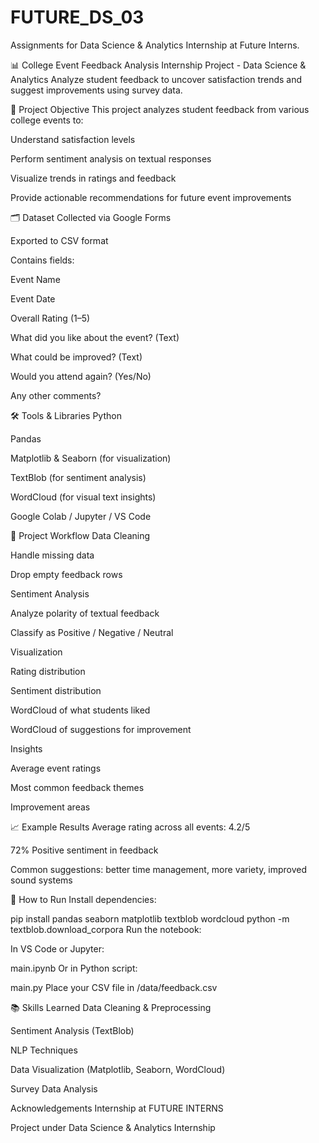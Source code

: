 # FUTURE_DS_03
Assignments for Data Science &amp; Analytics Internship at Future Interns.

📊 College Event Feedback Analysis Internship Project - Data Science & Analytics Analyze student feedback to uncover satisfaction trends and suggest improvements using survey data.

🎯 Project Objective This project analyzes student feedback from various college events to:

Understand satisfaction levels

Perform sentiment analysis on textual responses

Visualize trends in ratings and feedback

Provide actionable recommendations for future event improvements

🗂️ Dataset Collected via Google Forms

Exported to CSV format

Contains fields:

Event Name

Event Date

Overall Rating (1–5)

What did you like about the event? (Text)

What could be improved? (Text)

Would you attend again? (Yes/No)

Any other comments?

🛠️ Tools & Libraries Python

Pandas

Matplotlib & Seaborn (for visualization)

TextBlob (for sentiment analysis)

WordCloud (for visual text insights)

Google Colab / Jupyter / VS Code

🚀 Project Workflow Data Cleaning

Handle missing data

Drop empty feedback rows

Sentiment Analysis

Analyze polarity of textual feedback

Classify as Positive / Negative / Neutral

Visualization

Rating distribution

Sentiment distribution

WordCloud of what students liked

WordCloud of suggestions for improvement

Insights

Average event ratings

Most common feedback themes

Improvement areas

📈 Example Results Average rating across all events: 4.2/5

72% Positive sentiment in feedback

Common suggestions: better time management, more variety, improved sound systems

📝 How to Run Install dependencies:

pip install pandas seaborn matplotlib textblob wordcloud python -m textblob.download_corpora Run the notebook:

In VS Code or Jupyter:

main.ipynb Or in Python script:

main.py Place your CSV file in /data/feedback.csv

📚 Skills Learned Data Cleaning & Preprocessing

Sentiment Analysis (TextBlob)

NLP Techniques

Data Visualization (Matplotlib, Seaborn, WordCloud)

Survey Data Analysis

Acknowledgements Internship at FUTURE INTERNS

Project under Data Science & Analytics Internship
